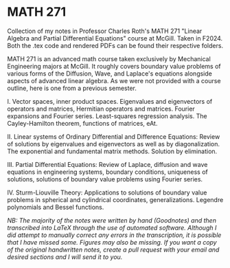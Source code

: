 # MATH 271
Collection of my notes in Professor Charles Roth's MATH 271 "Linear Algebra and Partial Differential Equations" course at McGill. Taken in F2024. Both the .tex code and rendered PDFs can be found their respective folders.

MATH 271 is an advanced math course taken exclusively by Mechanical Engineering majors at McGill. It roughly covers boundary value problems of various forms of the Diffusion, Wave, and Laplace's equations alongside aspects of advanced linear algebra. As we were not provided with a course outline, here is one from a previous semester. 

I. Vector spaces, inner product spaces. Eigenvalues and eigenvectors of operators and matrices, Hermitian operators and matrices. Fourier expansions and Fourier series. Least-squares regression analysis. The Cayley-Hamilton theorem, functions of matrices, eAt.

II. Linear systems of Ordinary Differential and Difference Equations: Review of solutions by eigenvalues and eigenvectors as well as by diagonalization. The exponential and fundamental matrix methods. Solution by elimination.

III. Partial Differential Equations: Review of Laplace, diffusion and wave equations in engineering systems, boundary conditions, uniqueness of solutions, solutions of boundary value problems using Fourier series.

IV. Sturm-Liouville Theory: Applications to solutions of boundary value problems in spherical and cylindrical coordinates, generalizations. Legendre polynomials and Bessel functions. 

*NB: The majority of the notes were written by hand (Goodnotes) and then transcribed into LaTeX through the use of automated software. Although I did attempt to manually correct any errors in the transcription, it is possible that I have missed some. Figures may also be missing. If you want a copy of the original handwritten notes, create a pull request with your email and desired sections and I will send it to you.*
